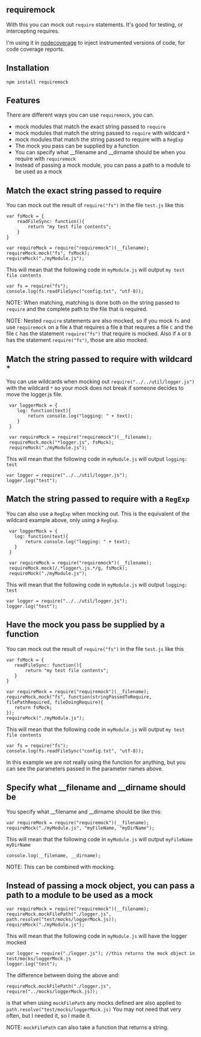 requiremock
-----------
With this you can mock out ```require``` statements. It's good for testing, or intercepting requires.

I'm using it in [nodecoverage](https://github.com/Muscula/nodecoverage) to inject instrumented versions of code,
for code coverage reports.

Installation
------------
```npm install requiremock```


Features
--------
There are different ways you can use ```requiremock```, you can.
- mock modules that match the exact string passed to ```require```
- mock modules that match the string passed to ```require``` with wildcard ```*```
- mock modules that match the string passed to require with a ```RegExp```
- The mock you pass can be supplied by a function
- You can specify what __filename and __dirname should be when you require with ```requiremock```
- Instead of passing a mock module, you can pass a path to a module to be used as a mock

Match the exact string passed to require
----------------------------------------
You can mock out the result of ```require("fs")``` in the file ```test.js``` like this
```
var fsMock = {
	readFileSync: function(){
		return "my test file contents";
	}
}

var requireMock = require("requiremock")(__filename);
requireMock.mock("fs", fsMock);
requireMock("./myModule.js");
```
This will mean that the following code in ```myModule.js``` will output ```my test file contents```
```
var fs = require("fs");
console.log(fs.readFileSync("config.txt", "utf-8));
```

NOTE: When matching, matching is done both on the string passed to ```require``` and the complete
path to the file that is required.

NOTE: Nested ```require``` statements are also mocked, so if you mock ```fs``` and use ```requiremock``` on  a file
```A``` that requires a file ```B``` that requires a file ```C``` and the file ```C``` has the statement
```require("fs")``` that require is mocked. Also if ```A``` or ```B``` has the statement ```require("fs")```, those are
also mocked.


Match the string passed to require with wildcard ```*```
--------------------------------------------------------
You can use wildcards when mocking out ```require("../../util/logger.js")``` with the wildcard ```*```
so your mock does not break if someone decides to move the logger.js file.
```
 var loggerMock = {
 	log: function(text){
 		return console.log("logging: " + text);
 	}
 }

 var requireMock = require("requiremock")(__filename);
 requireMock.mock("*logger.js", fsMock);
 requireMock("./myModule.js");
 ```

This will mean that the following code in ```myModule.js``` will output ```logging: test```
```
var logger = require("../../util/logger.js");
logger.log("test");
```


Match the string passed to require with a ```RegExp```
------------------------------------------------------
You can also use a ```RegExp``` when mocking out. This is the equivalent of the wildcard example above,
only using a ```RegExp```.
 ```
  var loggerMock = {
  	log: function(text){
  		return console.log("logging: " + text);
  	}
  }

  var requireMock = require("requiremock")(__filename);
  requireMock.mock(/.*logger\.js.*/g, fsMock);
  requireMock("./myModule.js");
  ```

 This will mean that the following code in ```myModule.js``` will output ```logging: test```
 ```
 var logger = require("../../util/logger.js");
 logger.log("test");
 ```


Have the mock you pass be supplied by a function
------------------------------------------------
 You can mock out the result of ```require("fs")``` in the file ```test.js``` like this
 ```
 var fsMock = {
 	readFileSync: function(){
 		return "my test file contents";
 	}
 }

 var requireMock = require("requiremock")(__filename);
 requireMock.mock("fs", function(stringPassedToRequire, filePathRequired, fileDoingRequire){
 	return fsMock;
 });
 requireMock("./myModule.js");
 ```

 This will mean that the following code in ```myModule.js``` will output ```my test file contents```
 ```
 var fs = require("fs");
 console.log(fs.readFileSync("config.txt", "utf-8));
 ```
In this example we are not really using the function for anything, but you can see the parameters passed
in the parameter names above.


Specify what __filename and __dirname should be
-----------------------------------------------
You specify what __filename and __dirname should be like this:
```
var requireMock = require("requiremock")(__filename);
requireMock("./myModule.js", "myFileName, "myDirName");
```

This will mean that the following code in ```myModule.js``` will output ```myFileName myDirName```
```
console.log(__filename, __dirname);
```

NOTE: This can be combined with mocking.


Instead of passing a mock object, you can pass a path to a module to be used as a mock
--------------------------------------------------------------------------------------
```
var requireMock = require("requiremock")(__filename);
requireMock.mockFilePath("./logger.js", path.resolve("test/mocks/loggerMock.js));
requireMock("./myModule.js");
```

This will mean that the following code in ```myModule.js``` will have the logger mocked
```
var logger = require("./logger.js"); //this returns the mock object in test/mocks/loggerMock.js
logger.log("test");
```

The difference between doing the above and:
```
requireMock.mockFilePath("./logger.js", require("../mocks/loggerMock.js));
```
is that when using ```mockFilePath``` any mocks defined are also applied to ```path.resolve("test/mocks/loggerMock.js)```
You may not need that very often, but I needed it, so I made it.

NOTE: ```mockFilePath``` can also take a function that returns a string.

